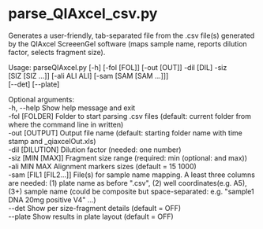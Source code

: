 # parse_QIAxcel_csv.py
Generates a user-friendly, tab-separated file from the .csv file(s) generated by the QIAxcel ScreeenGel software (maps sample name, reports dilution factor, selects fragment size).<br />

Usage: parseQIAxcel.py [-h] [-fol [FOL]] [-out [OUT]] -dil [DIL] -siz<br />
                       [SIZ [SIZ ...]] [-ali ALI ALI] [-sam [SAM [SAM ...]]]<br />
                       [--det] [--plate]<br />

Optional arguments:<br />
  -h, --help            Show help message and exit<br />
  -fol [FOLDER]         Folder to start parsing .csv files (default: current folder from where the command line in written)<br />
  -out [OUTPUT]         Output file name (default: starting folder name with time stamp and _qiaxcelOut.xls)<br />
  -dil [DILUTION]       Dilution factor (needed: one number)<br />
  -siz [MIN [MAX]]      Fragment size range (required: min (optional: and max))<br />
  -ali MIN MAX          Alignment markers sizes (default = 15 1000)<br />
  -sam [FIL1 [FIL2...]] File(s) for sample name mapping. A least three columns are needed: (1) plate name as before ".csv", (2) well coordinates(e.g. A5), (3+) sample name (could be composite but space-separated: e.g. "sample1 DNA 20mg positive V4" ...)<br />
  --det                 Show per size-fragment details (default = OFF)<br />
  --plate               Show results in plate layout (default = OFF)<br />

